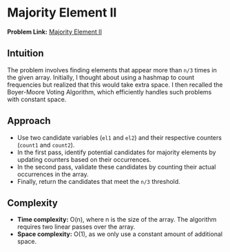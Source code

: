 # Majority Element II

**Problem Link:** [Majority Element II](https://leetcode.com/problems/majority-element-ii/description/)

## Intuition
The problem involves finding elements that appear more than `n/3` times in the given array. Initially, I thought about using a hashmap to count frequencies but realized that this would take extra space. I then recalled the Boyer-Moore Voting Algorithm, which efficiently handles such problems with constant space.

## Approach
- Use two candidate variables (`el1` and `el2`) and their respective counters (`count1` and `count2`).
- In the first pass, identify potential candidates for majority elements by updating counters based on their occurrences.
- In the second pass, validate these candidates by counting their actual occurrences in the array.
- Finally, return the candidates that meet the `n/3` threshold.

## Complexity
- **Time complexity:** O(n), where n is the size of the array. The algorithm requires two linear passes over the array.
- **Space complexity:** O(1), as we only use a constant amount of additional space.
